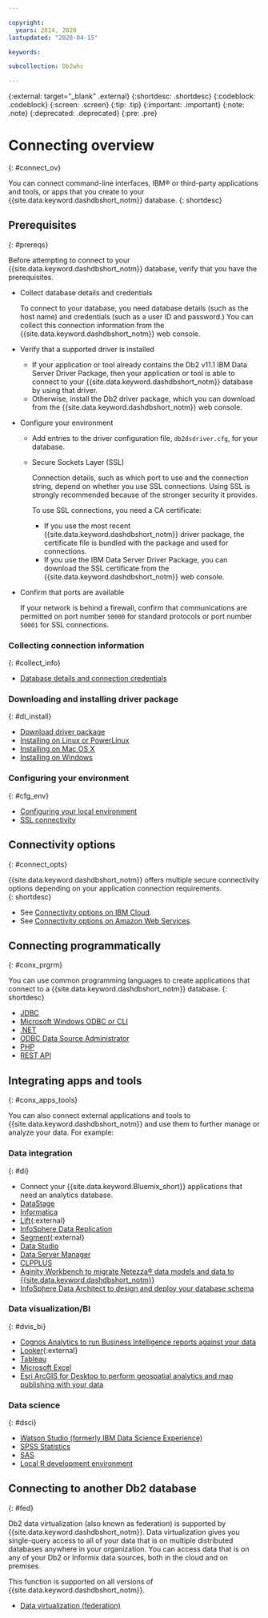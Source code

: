 ```yaml
---

copyright:
  years: 2014, 2020
lastupdated: "2020-04-15"

keywords:

subcollection: Db2whc

---
```


<!-- Attribute definitions --> 
{:external: target="_blank" .external}
{:shortdesc: .shortdesc}
{:codeblock: .codeblock}
{:screen: .screen}
{:tip: .tip}
{:important: .important}
{:note: .note}
{:deprecated: .deprecated}
{:pre: .pre}

# Connecting overview
{: #connect_ov}

You can connect command-line interfaces, IBM® or third-party applications and tools, or apps that you create to your {{site.data.keyword.dashdbshort_notm}} database. 
{: shortdesc}

## Prerequisites
{: #prereqs}

Before attempting to connect to your {{site.data.keyword.dashdbshort_notm}} database, verify that you have the prerequisites. 

- Collect database details and credentials

   To connect to your database, you need database details (such as the host name) and credentials (such as a user ID and password.) You can collect this connection information from the {{site.data.keyword.dashdbshort_notm}} web console.

- Verify that a supported driver is installed

   - If your application or tool already contains the Db2 v11.1 IBM Data Server Driver Package, then your application or tool is able to connect to your {{site.data.keyword.dashdbshort_notm}} database by using that driver.
   - Otherwise, install the Db2 driver package, which you can download from the {{site.data.keyword.dashdbshort_notm}} web console.

- Configure your environment

  - Add entries to the driver configuration file, `db2dsdriver.cfg`, for your database.
  - Secure Sockets Layer (SSL)

    Connection details, such as which port to use and the connection string, depend on whether you use SSL connections. Using SSL is strongly recommended because of the stronger security it provides.

    <!-- You can choose to connect with or without SSL. Connection details, such as which port to use and the connection string, depend on whether you use SSL connections. -->

    To use SSL connections, you need a CA certificate:
    - If you use the most recent {{site.data.keyword.dashdbshort_notm}} driver package, the certificate file is bundled with the package and used for connections.
    - If you use the IBM Data Server Driver Package, you can download the SSL certificate from the {{site.data.keyword.dashdbshort_notm}} web console.

- Confirm that ports are available

   If your network is behind a firewall, confirm that communications are permitted on port number `50000` for standard protocols or port number `50001` for SSL connections.

<!-- Before you can connect to your {{site.data.keyword.dashdbshort_notm}} database, verify that you completed downloading and installing the necessary components on the prerequisites checklist: 

- [Prerequisites checklist](prereqs.html) -->

### Collecting connection information
{: #collect_info}

- [Database details and connection credentials](/docs/Db2whc/connecting?topic=Db2whc-db_details_cxn_creds)

### Downloading and installing driver package
{: #dl_install}

- [Download driver package](/docs/Db2whc/connecting?topic=Db2whc-dr_pkg)
- [Installing on Linux or PowerLinux](/docs/Db2whc/connecting?topic=Db2whc-dr_pkg#install_dr_pkg_linux)
- [Installing on Mac OS X](/docs/Db2whc/connecting?topic=Db2whc-dr_pkg#install_dr_pkg_mac)
- [Installing on Windows](/docs/Db2whc/connecting?topic=Db2whc-dr_pkg#install_dr_pkg_windows)

### Configuring your environment
{: #cfg_env}

- [Configuring your local environment](/docs/Db2whc/connecting?topic=Db2whc-dr_pkg#cfg_loc_env)
- [SSL connectivity](/docs/Db2whc/connecting?topic=Db2whc-ssl_support)

## Connectivity options
{: #connect_opts}

{{site.data.keyword.dashdbshort_notm}} offers multiple secure connectivity options depending on your application connection requirements.  
{: shortdesc}

- See [Connectivity options on IBM Cloud](/docs/Db2whc/connecting?topic=Db2whc-connect_options).
- See [Connectivity options on Amazon Web Services](/docs/Db2whc/connecting?topic=Db2whc-connect_options_aws).

## Connecting programmatically
{: #conx_prgrm}

You can use common programming languages to create applications that connect to a {{site.data.keyword.dashdbshort_notm}} database.
{: shortdesc}

- [JDBC](/docs/Db2whc/connecting?topic=Db2whc-con_program#con_prog_jdbc)
- [Microsoft Windows ODBC or CLI](/docs/Db2whc/connecting?topic=Db2whc-con_program#con_prog_odbc_cli)
- [.NET](/docs/Db2whc/connecting?topic=Db2whc-con_program#con_prog_net)
- [ODBC Data Source Administrator](/docs/Db2whc/connecting?topic=Db2whc-con_program#con_prog_odbc_dsa)
- [PHP](/docs/Db2whc/connecting?topic=Db2whc-con_program#con_prog_php)
- [REST API](/docs/Db2whc/connecting?topic=Db2whc-con_rest_api)
<!-- - [C++]() -->
<!-- - [Java]() -->
<!-- - [Node.js]() -->
<!-- - [Perl]() -->
<!-- - [Python]() -->

## Integrating apps and tools
{: #conx_apps_tools}

You can also connect external applications and tools to {{site.data.keyword.dashdbshort_notm}} and use them to further manage or analyze your data. For example:

### Data integration
{: #di}

- Connect your {{site.data.keyword.Bluemix_short}} applications that need an analytics database.
- [DataStage](/docs/Db2whc/connecting?topic=Db2whc-connect_ibm#datastage)
- [Informatica](/docs/Db2whc/connecting?topic=Db2whc-connect_3rd_party#informatica)
- [Lift](https://www.ibm.com/products/lift){:external}
- [InfoSphere Data Replication](/docs/Db2whc/connecting?topic=Db2whc-connect_ibm#idr)
- [Segment](https://segment.com/docs/destinations/db2/){:external}
- [Data Studio](/docs/Db2whc/connecting?topic=Db2whc-connect_ibm#data_studio)
- [Data Server Manager](/docs/Db2whc/connecting?topic=Db2whc-connect_ibm#dsm)
- [CLPPLUS](/docs/Db2whc/connecting?topic=Db2whc-connect_ibm#clpplus)
- [Aginity Workbench to migrate Netezza® data models and data to {{site.data.keyword.dashdbshort_notm}}](/docs/Db2whc/connecting?topic=Db2whc-connect_3rd_party#aginity_wb)
- [InfoSphere Data Architect to design and deploy your database schema](/docs/Db2whc/connecting?topic=Db2whc-connect_ibm#ida)

### Data visualization/BI
{: #dvis_bi}

- [Cognos Analytics to run Business Intelligence reports against your data](/docs/Db2whc/connecting?topic=Db2whc-connect_ibm#cognos)
- [Looker](https://docs.looker.com/setup-and-management/connecting-to-db){:external}
- [Tableau](/docs/Db2whc/connecting?topic=Db2whc-connect_3rd_party#tableau)
- [Microsoft Excel](/docs/Db2whc/connecting?topic=Db2whc-connect_3rd_party#excel)
- [Esri ArcGIS for Desktop to perform geospatial analytics and map publishing with your data](/docs/Db2whc/connecting?topic=Db2whc-connect_3rd_party#esri_arcgis)

### Data science
{: #dsci}

- [Watson Studio (formerly IBM Data Science Experience)](/docs/Db2whc/connecting?topic=Db2whc-connect_ibm#watson_studio)
- [SPSS Statistics](/docs/Db2whc/connecting?topic=Db2whc-connect_ibm#spss_stats)
- [SAS](/docs/Db2whc/connecting?topic=Db2whc-connect_3rd_party#sas)
- [Local R development environment](/docs/Db2whc/connecting?topic=Db2whc-connect_3rd_party#r_dev_env)

## Connecting to another Db2 database
{: #fed}

Db2 data virtualization (also known as federation) is supported by {{site.data.keyword.dashdbshort_notm}}. Data virtualization gives you single-query access to all of your data that is on multiple distributed databases anywhere in your organization. You can access data that is on any of your Db2 or Informix data sources, both in the cloud and on premises. 

This function is supported on all versions of {{site.data.keyword.dashdbshort_notm}}.

- [Data virtualization (federation)](/docs/Db2whc?topic=Db2whc-data_virt_fed)


